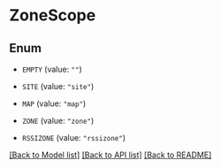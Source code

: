 # ZoneScope

## Enum


* `EMPTY` (value: `""`)

* `SITE` (value: `"site"`)

* `MAP` (value: `"map"`)

* `ZONE` (value: `"zone"`)

* `RSSIZONE` (value: `"rssizone"`)


[[Back to Model list]](../README.md#documentation-for-models) [[Back to API list]](../README.md#documentation-for-api-endpoints) [[Back to README]](../README.md)


